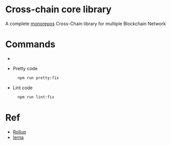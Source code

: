 # Cross-chain core library
A complete [monorepos](https://en.wikipedia.org/wiki/Monorepo) Cross-Chain library for multiple Blockchain Network

# Commands

  -   
  - Pretty code
  
    ```bash
      npm run pretty:fix
    ```
  - Lint code
  
    ```bash
      npm run lint:fix
    ```
# Ref
  - [Rollup](https://github.com/rollup/rollup)
  - [lerna](https://github.com/lerna/lerna)
